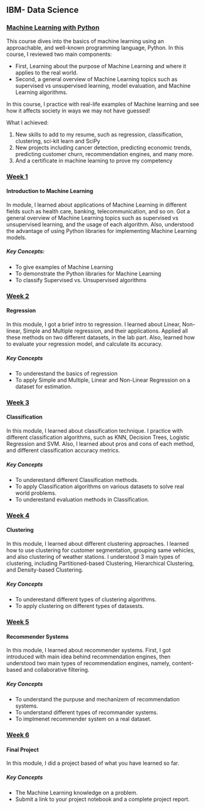 ## IBM- Data Science

### [Machine Learning with Python](https://www.coursera.org/learn/machine-learning-with-python/home/welcome)    
This course dives into the basics of machine learning using an approachable, and well-known programming language, Python. In this course, I reviewed two main components:

- First, Learning about the purpose of Machine Learning and where it applies to the real world. 
- Second, a general overview of Machine Learning topics such as supervised vs unsupervised learning, model evaluation, and Machine Learning algorithms. 

In this course, I practice with real-life examples of Machine learning and see how it affects society in ways we may not have guessed!

What I achieved:   
1. New skills to add to my resume, such as regression, classification, clustering, sci-kit learn and SciPy 
2. New projects including cancer detection, predicting economic trends, predicting customer churn, recommendation engines, and many more.
3. And a certificate in machine learning to prove my competency
 

### [Week 1](https://github.com/kk289/IBM-Data-Science/tree/master/Course%208_Machine%20Learning%20with%20Python/Week%201)        
#### Introduction to Machine Learning    
In module, I learned about applications of Machine Learning in different fields such as health care, banking, telecommunication, and so on. Got a general overview of Machine Learning topics such as supervised vs unsupervised learning, and the usage of each algorithm. Also, understood the advantage of using Python libraries for implementing Machine Learning models.
 

##### Key Concepts:   
- To give examples of Machine Learning
- To demonstrate the Python libraries for Machine Learning
- To classify Supervised vs. Unsupervised algorithms




### [Week 2](./Week%202)    
#### Regression   
In this module, I got a brief intro to regression. I learned about Linear, Non-linear, Simple and Multiple regression, and their applications. Applied all these methods on two different datasets, in the lab part. Also, learned how to evaluate your regression model, and calculate its accuracy.

  

##### Key Concepts      
- To underestand the basics of regression
- To apply Simple and Multiple, Linear and Non-Linear Regression on a dataset for estimation.

### [Week 3](./Week%203)   
#### Classification   
In this module, I learned about classification technique. I practice with different classification algorithms, such as KNN, Decision Trees, Logistic Regression and SVM. Also, I learned about pros and cons of each method, and different classification accuracy metrics.




##### Key Concepts    
- To underestand different Classification methods.
- To apply Classification algorithms on various datasets to solve real world problems.
- To underestand evaluation methods in Classification.


### [Week 4](./Week%204)   
#### Clustering   
In this module, I learned about different clustering approaches. I learned how to use clustering for customer segmentation, grouping same vehicles, and also clustering of weather stations. I understood 3 main types of clustering, including Partitioned-based Clustering, Hierarchical Clustering, and Density-based Clustering.




##### Key Concepts    
- To underestand different types of clustering algorithms.
- To apply clustering on different types of datasests.


### [Week 5](./Week%205)   
####  Recommender Systems   
In this module, I learned about recommender systems. First, I got introduced with main idea behind recommendation engines, then understood two main types of recommendation engines, namely, content-based and collaborative filtering. 


##### Key Concepts    
- To understand the purpuse and mechanizem of recommendation systems.
- To understand different types of recommander systems.
- To implmenet recommender system on a real dataset.


### [Week 6](./Week%206)   
#### Final Project    
In this module, I did a project based of what you have learned so far.


##### Key Concepts    
- The Machine Learning knowledge on a problem.
- Submit a link to your project notebook and a complete project report.



